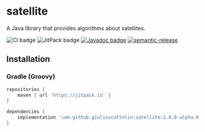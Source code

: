 # satellite
A Java library that provides algorithms about satellites.

![CI badge](https://github.com/giulioscattolin/satellite/actions/workflows/gradle.yml/badge.svg)
![JitPack badge](https://jitpack.io/v/giulioscattolin/satellite.svg)
[![Javadoc badge](https://img.shields.io/badge/Javadoc-1.0.0--alpha.0-brightgreen)](https://javadoc.jitpack.io/com/github/giulioscattolin/satellite/1.0.0-alpha.0/javadoc/)
[![semantic-release](https://img.shields.io/badge/%20%20%F0%9F%93%A6%F0%9F%9A%80-semantic--release-e10079.svg)](https://github.com/semantic-release/semantic-release)

## Installation

### Gradle (Groovy)
```groovy
repositories {
    maven { url 'https://jitpack.io' }
}

dependencies {
    implementation 'com.github.giulioscattolin:satellite:1.0.0-alpha.0'
}
```
